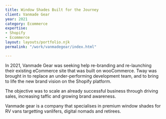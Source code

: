 ```yaml
---
title: Window Shades Built for the Journey
client: Vanmade Gear
year: 2021
category: Ecommerce
expertise:
- Shopify
- Ecommerce
layout: layouts/portfolio.njk
permalink: "/work/vanmadegear/index.html"

---
```

In 2021, Vanmade Gear was seeking help re-branding and re-launching their existing eCommerce site that was built on wooCommerce. Tway was brought in to replace an under-performing development team, and to bring to life the new brand vision on the Shopify platform.

The objective was to scale an already successful business through driving sales, increasing taffic and growing brand awareness.

Vanmade gear is a company that specialises in premium window shades for RV vans targetting vanlifers, digital nomads and retirees.